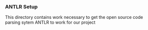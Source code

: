 ### ANTLR Setup
This directory contains work necessary to get the open source code parsing sytem ANTLR to work for our project


